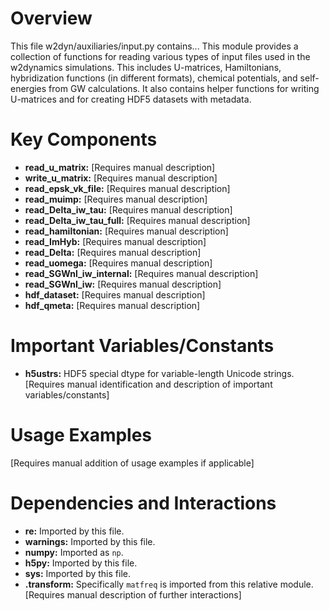 # Overview

This file w2dyn/auxiliaries/input.py contains...
This module provides a collection of functions for reading various types of input files used in the w2dynamics simulations. This includes U-matrices, Hamiltonians, hybridization functions (in different formats), chemical potentials, and self-energies from GW calculations. It also contains helper functions for writing U-matrices and for creating HDF5 datasets with metadata.

# Key Components

- **read_u_matrix:** [Requires manual description]
- **write_u_matrix:** [Requires manual description]
- **read_epsk_vk_file:** [Requires manual description]
- **read_muimp:** [Requires manual description]
- **read_Delta_iw_tau:** [Requires manual description]
- **read_Delta_iw_tau_full:** [Requires manual description]
- **read_hamiltonian:** [Requires manual description]
- **read_ImHyb:** [Requires manual description]
- **read_Delta:** [Requires manual description]
- **read_uomega:** [Requires manual description]
- **read_SGWnl_iw_internal:** [Requires manual description]
- **read_SGWnl_iw:** [Requires manual description]
- **hdf_dataset:** [Requires manual description]
- **hdf_qmeta:** [Requires manual description]

# Important Variables/Constants

- **h5ustrs:** HDF5 special dtype for variable-length Unicode strings.
[Requires manual identification and description of important variables/constants]

# Usage Examples

[Requires manual addition of usage examples if applicable]

# Dependencies and Interactions

- **re:** Imported by this file.
- **warnings:** Imported by this file.
- **numpy:** Imported as `np`.
- **h5py:** Imported by this file.
- **sys:** Imported by this file.
- **.transform:** Specifically `matfreq` is imported from this relative module.
[Requires manual description of further interactions]
